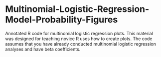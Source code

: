 # Multinomial-Logistic-Regression-Model-Probability-Figures
Annotated R code for multinomial logistic regression plots. This material was designed for teaching novice R uses how to create plots. The code assumes that you have already conducted multinomial logistic regression analyses and have beta coefficients. 
